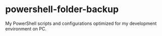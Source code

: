 # powershell-folder-backup
My PowerShell scripts and configurations optimized for my development environment on PC.
